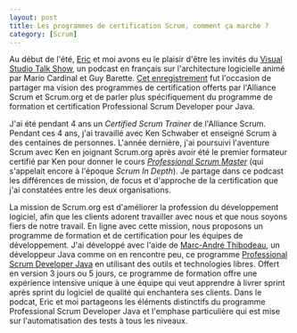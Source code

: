 ```yaml
---
layout: post
title: Les programmes de certification Scrum, comment ça marche ?
category: [Scrum]
---
```


Au début de l'été, [Eric](http://ericminio.wordpress.com) et moi avons eu le plaisir d'être les invités du [Visual Studio Talk Show](http://www.visualstudiotalkshow.com), un podcast en français sur l'architecture logicielle animé par Mario Cardinal et Guy Barette. [Cet enregistrement](http://www.visualstudiotalkshow.com/Archives/136-17juin2011-EricMignot.html) fut l'occasion de partager ma vision des programmes de certification offerts par l'Alliance Scrum et Scrum.org et de parler plus spécifiquement du programme de formation et certification Professional Scrum Developer pour Java.

J'ai été pendant 4 ans un *Certified Scrum Trainer* de l'Alliance Scrum. Pendant ces 4 ans, j'ai travaillé avec Ken Schwaber et enseigné Scrum à des centaines de personnes. L'année dernière, j'ai poursuivi l'aventure Scrum avec Ken en joignant Scrum.org après avoir été le premier formateur certifié par Ken pour donner le cours [*Professional Scrum Master*](http://www.scrum.org/psmoverview/) (qui s'appelait encore à l'époque *Scrum In Depth*). Je partage dans ce podcast les différences de mission, de focus et d'approche de la certification que j'ai constatées entre les deux organisations. 

La mission de Scrum.org est d'améliorer la profession du développement logiciel, afin que les clients adorent travailler avec nous et que nous soyons fiers de notre travail. En ligne avec cette mission, nous proposons un programme de formation et de certification pour les équipes de développement. J'ai développé avec l'aide de [Marc-André Thibodeau](http://twitter.com/mathibodeau), un développeur Java comme on en rencontre peu, ce programme [Professional Scrum Developer Java](http://pyxis-tech.com/fr/notre-offre/formation-agile/professional-scrum-developer-java) en utilisant des outils et technologies libres. Offert en version 3 jours ou 5 jours, ce programme de formation offre une expérience intensive unique à une équipe qui veut apprendre à livrer sprint après sprint du logiciel de qualité qui enchantera ses clients. Dans le podcat, Eric et moi partageons les éléments distinctifs du programme Professional Scrum Developer Java et l'emphase particulière qui est mise sur l'automatisation des tests à tous les niveaux. 